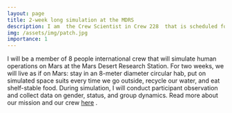 ```yaml
---
layout: page
title: 2-week long simulation at the MDRS
description: I am  the Crew Scientist in Crew 228  that is scheduled for Sep 26 - Oct 9 2021 at the MDRS.
img: /assets/img/patch.jpg
importance: 1
---
```


I will be a member of 8 people international crew that will simulate human operations on Mars at the Mars Desert Research Station. For two weeks, we will live as if on Mars: stay in an 8-meter diameter circular hab, put on simulated space suits every time we go outside, recycle our water, and eat shelf-stable food. 
During simulation, I will conduct participant observation and collect data on gender, status, and group dynamics. 
Read more about our mission and our crew [here](https://mdrs228.github.io/) . 
